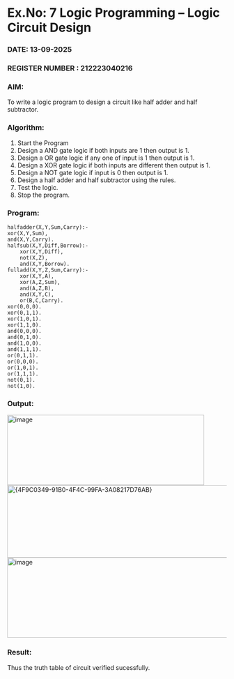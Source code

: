 # Ex.No: 7  Logic Programming –  Logic Circuit Design
### DATE: 13-09-2025                                                                            
### REGISTER NUMBER : 212223040216
### AIM: 
To write a logic program to design a circuit like half adder and half subtractor.
###  Algorithm:
1. Start the Program
2. Design a AND gate logic if both inputs are 1 then output is 1.
3. Design a OR gate logic if any one of input is 1 then output is 1.
4. Design a XOR gate logic if both inputs are different then output is 1.
5. Design a NOT gate logic if input is 0 then output is 1.
6. Design a half adder and half subtractor using the rules.
7. Test the logic.
8. Stop the program.

### Program:
```
halfadder(X,Y,Sum,Carry):-
xor(X,Y,Sum),
and(X,Y,Carry).
halfsub(X,Y,Diff,Borrow):-
	xor(X,Y,Diff),
	not(X,Z),
	and(X,Y,Borrow).
fulladd(X,Y,Z,Sum,Carry):- 
	xor(X,Y,A),
	xor(A,Z,Sum),
	and(A,Z,B),
	and(X,Y,C),
	or(B,C,Carry).
xor(0,0,0).
xor(0,1,1).
xor(1,0,1).
xor(1,1,0).
and(0,0,0).
and(0,1,0).
and(1,0,0).
and(1,1,1).
or(0,1,1).
or(0,0,0).
or(1,0,1).
or(1,1,1).
not(0,1).
not(1,0).
```

### Output:
<img width="452" height="161" alt="image" src="https://github.com/user-attachments/assets/3fa0d202-f068-427d-bef1-ac641fe5dc4f" /> 
<img width="937" height="166" alt="{4F9C0349-91B0-4F4C-99FA-3A08217D76AB}" src="https://github.com/user-attachments/assets/46694718-0ff4-41e6-9611-b4d6df1fa9d6" />
<img width="934" height="184" alt="image" src="https://github.com/user-attachments/assets/64106b65-5bcd-4ad8-b0b3-77bfe19c1290" />






### Result:
Thus the truth table of circuit verified sucessfully.

